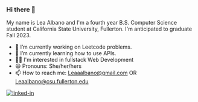 ### Hi there 👋
My name is Lea Albano and I'm a fourth year B.S. Computer Science student at California State University, Fullerton. I'm anticipated to graduate Fall 2023. 

- 🔭 I’m currently working on Leetcode problems.
- 🌱 I’m currently learning how to use APIs.
- 🙆‍♀️ I'm interested in fullstack Web Development 
- 😄 Pronouns: She/her/hers
- 📫 How to reach me: Leaaalbano@gmail.com OR Leaalbano@csu.fullerton.edu

[![linked-in](https://img.shields.io/badge/Linked_In-0077B5?style=for-the-badge&logo=LinkedIn&logoColor=white)](https://www.linkedin.com/in/lea-albano/)








